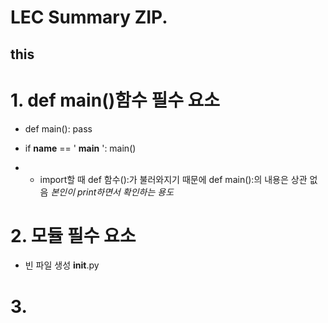 LEC Summary ZIP.
================

this
-----

# 1. def main()함수 필수 요소
* def main():
    pass
* if __name__ == ' __main__ ':
    main()

* - import할 때 def 함수():가 불러와지기 때문에 def main():의 내용은 상관 없음
*본인이 print하면서 확인하는 용도*

# 2. 모듈 필수 요소
* 빈 파일 생성
   __init__.py 

# 3. 
